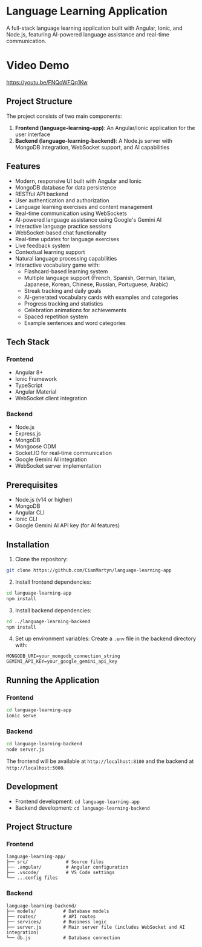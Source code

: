 # Language Learning Application

A full-stack language learning application built with Angular, Ionic, and Node.js, featuring AI-powered language assistance and real-time communication.

# Video Demo
https://youtu.be/FNQoWFQq1Kw

## Project Structure

The project consists of two main components:

1. **Frontend (language-learning-app)**: An Angular/Ionic application for the user interface
2. **Backend (language-learning-backend)**: A Node.js server with MongoDB integration, WebSocket support, and AI capabilities

## Features

- Modern, responsive UI built with Angular and Ionic
- MongoDB database for data persistence
- RESTful API backend
- User authentication and authorization
- Language learning exercises and content management
- Real-time communication using WebSockets
- AI-powered language assistance using Google's Gemini AI
- Interactive language practice sessions
- WebSocket-based chat functionality
- Real-time updates for language exercises
- Live feedback system
- Contextual learning support
- Natural language processing capabilities
- Interactive vocabulary game with:
  - Flashcard-based learning system
  - Multiple language support (French, Spanish, German, Italian, Japanese, Korean, Chinese, Russian, Portuguese, Arabic)
  - Streak tracking and daily goals
  - AI-generated vocabulary cards with examples and categories
  - Progress tracking and statistics
  - Celebration animations for achievements
  - Spaced repetition system
  - Example sentences and word categories

## Tech Stack

### Frontend
- Angular 8+
- Ionic Framework
- TypeScript
- Angular Material
- WebSocket client integration

### Backend
- Node.js
- Express.js
- MongoDB
- Mongoose ODM
- Socket.IO for real-time communication
- Google Gemini AI integration
- WebSocket server implementation

## Prerequisites

- Node.js (v14 or higher)
- MongoDB
- Angular CLI
- Ionic CLI
- Google Gemini AI API key (for AI features)

## Installation

1. Clone the repository:
```bash
git clone https://github.com/CianMartyn/language-learning-app

```

2. Install frontend dependencies:
```bash
cd language-learning-app
npm install
```

3. Install backend dependencies:
```bash
cd ../language-learning-backend
npm install
```

4. Set up environment variables:
Create a `.env` file in the backend directory with:
```
MONGODB_URI=your_mongodb_connection_string
GEMINI_API_KEY=your_google_gemini_api_key
```

## Running the Application

### Frontend
```bash
cd language-learning-app
ionic serve
```

### Backend
```bash
cd language-learning-backend
node server.js
```

The frontend will be available at `http://localhost:8100` and the backend at `http://localhost:5000`.

## Development

- Frontend development: `cd language-learning-app`
- Backend development: `cd language-learning-backend`

## Project Structure

### Frontend
```
language-learning-app/
├── src/              # Source files
├── .angular/         # Angular configuration
├── .vscode/          # VS Code settings
└── ...config files
```

### Backend
```
language-learning-backend/
├── models/          # Database models
├── routes/          # API routes
├── services/        # Business logic
├── server.js        # Main server file (includes WebSocket and AI integration)
└── db.js            # Database connection
```